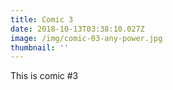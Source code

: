 ```yaml
---
title: Comic 3
date: 2018-10-13T03:38:10.027Z
image: /img/comic-03-any-power.jpg
thumbnail: ''
---
```

This is comic #3
